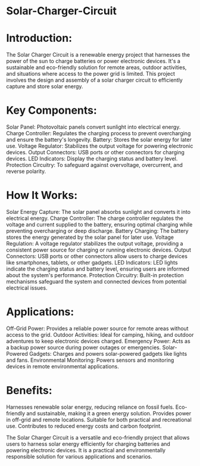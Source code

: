 # Solar-Charger-Circuit

# Introduction:

The Solar Charger Circuit is a renewable energy project that harnesses the power of the sun to charge batteries or power electronic devices. It's a sustainable and eco-friendly solution for remote areas, outdoor activities, and situations where access to the power grid is limited. This project involves the design and assembly of a solar charger circuit to efficiently capture and store solar energy.

# Key Components:

Solar Panel: Photovoltaic panels convert sunlight into electrical energy.
Charge Controller: Regulates the charging process to prevent overcharging and ensure the battery's longevity.
Battery: Stores the solar energy for later use.
Voltage Regulator: Stabilizes the output voltage for powering electronic devices.
Output Connectors: USB ports or other connectors for charging devices.
LED Indicators: Display the charging status and battery level.
Protection Circuitry: To safeguard against overvoltage, overcurrent, and reverse polarity.

# How It Works:

Solar Energy Capture: The solar panel absorbs sunlight and converts it into electrical energy.
Charge Controller: The charge controller regulates the voltage and current supplied to the battery, ensuring optimal charging while preventing overcharging or deep discharge.
Battery Charging: The battery stores the energy generated by the solar panel for later use.
Voltage Regulation: A voltage regulator stabilizes the output voltage, providing a consistent power source for charging or running electronic devices.
Output Connectors: USB ports or other connectors allow users to charge devices like smartphones, tablets, or other gadgets.
LED Indicators: LED lights indicate the charging status and battery level, ensuring users are informed about the system's performance.
Protection Circuitry: Built-in protection mechanisms safeguard the system and connected devices from potential electrical issues.

# Applications:

Off-Grid Power: Provides a reliable power source for remote areas without access to the grid.
Outdoor Activities: Ideal for camping, hiking, and outdoor adventures to keep electronic devices charged.
Emergency Power: Acts as a backup power source during power outages or emergencies.
Solar-Powered Gadgets: Charges and powers solar-powered gadgets like lights and fans.
Environmental Monitoring: Powers sensors and monitoring devices in remote environmental applications.

# Benefits:

Harnesses renewable solar energy, reducing reliance on fossil fuels.
Eco-friendly and sustainable, making it a green energy solution.
Provides power in off-grid and remote locations.
Suitable for both practical and recreational use.
Contributes to reduced energy costs and carbon footprint.


The Solar Charger Circuit is a versatile and eco-friendly project that allows users to harness solar energy efficiently for charging batteries and powering electronic devices. It is a practical and environmentally responsible solution for various applications and scenarios.
